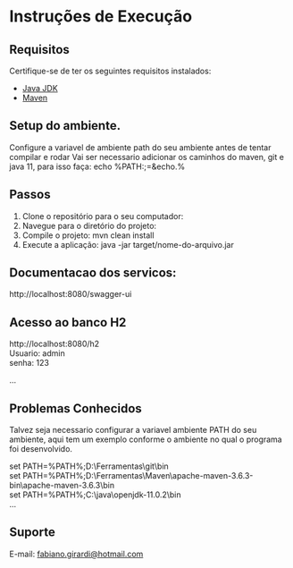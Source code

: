 # Instruções de Execução

## Requisitos

Certifique-se de ter os seguintes requisitos instalados:

- [Java JDK](https://www.oracle.com/java/technologies/javase-downloads.html)
- [Maven](https://maven.apache.org/)

## Setup do ambiente.
  Configure a variavel de ambiente path do seu ambiente antes de tentar compilar e rodar
  Vai ser necessario adicionar os caminhos do maven, git e java 11, para isso faça:
  echo %PATH:;=&echo.%
  

## Passos

1. Clone o repositório para o seu computador:
2. Navegue para o diretório do projeto:
3. Compile o projeto: mvn clean install
4. Execute a aplicação: java -jar target/nome-do-arquivo.jar

## Documentacao dos servicos:
http://localhost:8080/swagger-ui

## Acesso ao banco H2
http://localhost:8080/h2  
Usuario: admin  
senha: 123  


...

## Problemas Conhecidos
Talvez seja necessario configurar a variavel ambiente PATH do seu ambiente, aqui tem um exemplo conforme o ambiente no qual o programa foi desenvolvido.  

set PATH=%PATH%;D:\Ferramentas\git\bin  
set PATH=%PATH%;D:\Ferramentas\Maven\apache-maven-3.6.3-bin\apache-maven-3.6.3\bin   
set PATH=%PATH%;C:\java\openjdk-11.0.2\bin  
...

## Suporte
E-mail: fabiano.girardi@hotmail.com
